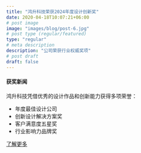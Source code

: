 ```yaml
---
title: "鸿升科技荣获2024年度设计创新奖"
date: 2020-04-18T10:07:21+06:00
# post image
image: "images/blog/post-6.jpg"
# post type (regular/featured)
type: "regular"
# meta description
description: "公司荣获行业权威奖项"
# post draft
draft: false
---
```



#### 获奖新闻

鸿升科技凭借优秀的设计作品和创新能力获得多项荣誉：

- 年度最佳设计公司
- 创新设计解决方案奖
- 客户满意度五星奖
- 行业影响力品牌奖

[了解更多](#)